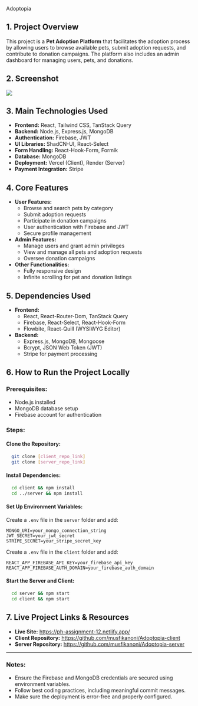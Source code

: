 Adoptopia

## 1. Project Overview

This project is a **Pet Adoption Platform** that facilitates the adoption process by allowing users to browse available pets, submit adoption requests, and contribute to donation campaigns. The platform also includes an admin dashboard for managing users, pets, and donations.

## 2. Screenshot

![](https://i.ibb.co.com/4HNch6V/Screenshot-212.png)

## 3. Main Technologies Used

- **Frontend:** React, Tailwind CSS, TanStack Query
- **Backend:** Node.js, Express.js, MongoDB
- **Authentication:** Firebase, JWT
- **UI Libraries:** ShadCN-UI, React-Select
- **Form Handling:** React-Hook-Form, Formik
- **Database:** MongoDB
- **Deployment:** Vercel (Client), Render (Server)
- **Payment Integration:** Stripe

## 4. Core Features

- **User Features:**
  - Browse and search pets by category
  - Submit adoption requests
  - Participate in donation campaigns
  - User authentication with Firebase and JWT
  - Secure profile management
- **Admin Features:**
  - Manage users and grant admin privileges
  - View and manage all pets and adoption requests
  - Oversee donation campaigns
- **Other Functionalities:**
  - Fully responsive design
  - Infinite scrolling for pet and donation listings

## 5. Dependencies Used

- **Frontend:**
  - React, React-Router-Dom, TanStack Query
  - Firebase, React-Select, React-Hook-Form
  - Flowbite, React-Quill (WYSIWYG Editor)
- **Backend:**
  - Express.js, MongoDB, Mongoose
  - Bcrypt, JSON Web Token (JWT)
  - Stripe for payment processing

## 6. How to Run the Project Locally

### Prerequisites:

- Node.js installed
- MongoDB database setup
- Firebase account for authentication

### Steps:

#### Clone the Repository:

```bash
  git clone [client_repo_link]
  git clone [server_repo_link]
```

#### Install Dependencies:

```bash
  cd client && npm install
  cd ../server && npm install
```

#### Set Up Environment Variables:

Create a `.env` file in the `server` folder and add:

```env
MONGO_URI=your_mongo_connection_string
JWT_SECRET=your_jwt_secret
STRIPE_SECRET=your_stripe_secret_key
```

Create a `.env` file in the `client` folder and add:

```env
REACT_APP_FIREBASE_API_KEY=your_firebase_api_key
REACT_APP_FIREBASE_AUTH_DOMAIN=your_firebase_auth_domain
```

#### Start the Server and Client:

```bash
  cd server && npm start
  cd client && npm start
```

## 7. Live Project Links & Resources

- **Live Site:** https://ph-assignment-12.netlify.app/
- **Client Repository:** https://github.com/musfikanoni/Adoptopia-client
- **Server Repository:** https://github.com/musfikanoni/Adoptopia-server

---

### Notes:

- Ensure the Firebase and MongoDB credentials are secured using environment variables.
- Follow best coding practices, including meaningful commit messages.
- Make sure the deployment is error-free and properly configured.


